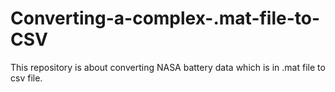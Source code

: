 # Converting-a-complex-.mat-file-to-CSV
This repository is about converting NASA battery data which is in .mat file to csv file.
